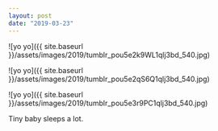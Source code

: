```yaml
---
layout: post
date: "2019-03-23"
---
```


![yo yo]({{ site.baseurl }}/assets/images/2019/tumblr_pou5e2k9WL1qlj3bd_540.jpg)

![yo yo]({{ site.baseurl }}/assets/images/2019/tumblr_pou5e2qS6Q1qlj3bd_540.jpg)

![yo yo]({{ site.baseurl }}/assets/images/2019/tumblr_pou5e3r9PC1qlj3bd_540.jpg)

Tiny baby sleeps a lot.
